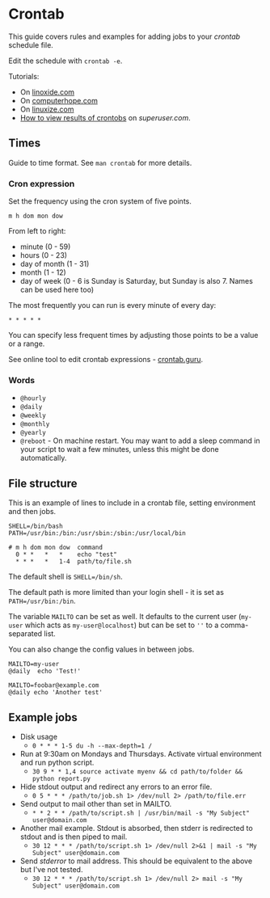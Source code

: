 # Crontab

This guide covers rules and examples for adding jobs to your _crontab_ schedule file.

Edit the schedule with `crontab -e`.

Tutorials:
- On [linoxide.com](https://linoxide.com/linux-how-to/schedule-job-linux-commands/)
- On [computerhope.com](https://www.computerhope.com/unix/ucrontab.htm)
- On [linuxize.com](https://linuxize.com/post/scheduling-cron-jobs-with-crontab/)
- [How to view results of crontobs](https://superuser.com/questions/122246/how-can-i-view-results-of-my-cron-jobs) on _superuser.com_.

## Times

Guide to time format. See `man crontab` for more details.

### Cron expression


Set the frequency using the cron system of five points.


```
m h dom mon dow
```

From left to right:

- minute (0 - 59)
- hours (0 - 23)
- day of month (1 - 31)
- month (1 - 12)
- day of week (0 - 6 is Sunday is Saturday, but Sunday is also 7. Names can be used here too)

The most frequently you can run is every minute of every day:

```
* * * * *
```

You can specify less frequent times by adjusting those points to be a value or a range.

See online tool to edit crontab expressions - [crontab.guru](https://crontab.guru).


### Words

- `@hourly`
- `@daily`
- `@weekly`
- `@monthly`
- `@yearly`
- `@reboot` - On machine restart. You may want to add a sleep command in your script to wait a few minutes, unless this might be done automatically.

## File structure

This is an example of lines to include in a crontab file, setting environment and then jobs.

```
SHELL=/bin/bash
PATH=/usr/bin:/bin:/usr/sbin:/sbin:/usr/local/bin

# m h dom mon dow  command
  0 * *   *   *    echo "test"
  * * *   *   1-4  path/to/file.sh

```

The default shell is `SHELL=/bin/sh`.

The default path is more limited than your login shell - it is set as `PATH=/usr/bin:/bin`.

The variable `MAILTO` can be set as well. It defaults to the current user (`my-user` which acts as `my-user@localhost`) but can be set to `''` to a comma-separated list.

You can also change the config values in between jobs.

```
MAILTO=my-user
@daily  echo 'Test!'

MAILTO=foobar@example.com
@daily echo 'Another test'
```

## Example jobs

- Disk usage
    - `0 * * * 1-5 du -h --max-depth=1 /`
- Run at 9:30am on Mondays and Thursdays. Activate virtual environment and run python script.
    - `30 9 * * 1,4 source activate myenv && cd path/to/folder && python report.py`
- Hide stdout output and redirect any errors to an error file.
    - `0 5 * * * /path/to/job.sh 1> /dev/null 2> /path/to/file.err`
- Send output to mail other than set in MAILTO.
    - `* * 2 * * /path/to/script.sh | /usr/bin/mail -s "My Subject" user@domain.com`
- Another mail example. Stdout is absorbed, then stderr is redirected to stdout and is then piped to mail.
    - `30 12 * * * /path/to/script.sh 1> /dev/null 2>&1 | mail -s "My Subject" user@domain.com`
- Send _stderror_ to mail address. This should be equivalent to the above but I've not tested.
    - `30 12 * * * /path/to/script.sh 1> /dev/null 2> mail -s "My Subject" user@domain.com`
